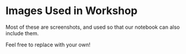 # Images Used in Workshop

Most of these are screenshots, and used so that our notebook can also include them. 

Feel free to replace with your own!
